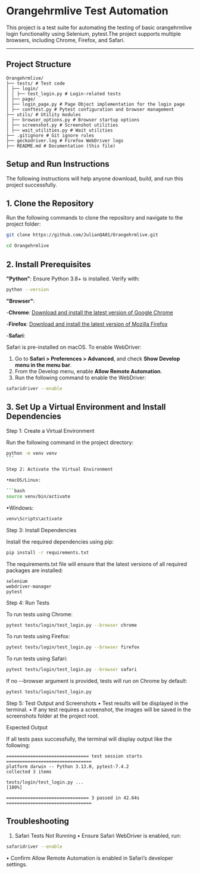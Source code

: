 # Orangehrmlive Test Automation

This project is a test suite for automating the testing of basic orangehrmlive login functionality using Selenium, pytest.The project supports multiple browsers, including Chrome, Firefox, and Safari.

---

## Project Structure

```
Orangehrmlive/
├── tests/ # Test code
│ ├── login/
│ │ ├── test_login.py # Login-related tests
│ ├── page/
│ ├── login_page.py # Page Object implementation for the login page
│ ├── conftest.py # Pytest configuration and browser management
├── utils/ # Utility modules
│ ├── browser_options.py # Browser startup options
│ ├── screenshot.py # Screenshot utilities
│ ├── wait_utilities.py # Wait utilities
├── .gitignore # Git ignore rules
├── geckodriver.log # Firefox WebDriver logs
├── README.md # Documentation (this file)

```

## Setup and Run Instructions

The following instructions will help anyone download, build, and run this project successfully.

## 1. Clone the Repository

Run the following commands to clone the repository and navigate to the project folder:

```bash
git clone https://github.com/JulianQA01/Orangehrmlive.git
```

```bash
cd Orangehrmlive
```

## 2. Install Prerequisites

**"Python"**:
Ensure Python 3.8+ is installed. Verify with:

```bash
python --version
```

**"Browser"**:

-**Chrome**:
[Download and install the latest version of Google Chrome](https://www.google.com/chrome/)

-**Firefox**:
[Download and install the latest version of Mozilla Firefox](https://www.mozilla.org/firefox/)

-**Safari**:

Safari is pre-installed on macOS. To enable WebDriver:

1. Go to **Safari > Preferences > Advanced**, and check **Show Develop menu in the menu bar**.
2. From the Develop menu, enable **Allow Remote Automation**.
3. Run the following command to enable the WebDriver:

```bash
safaridriver --enable
```

## 3. Set Up a Virtual Environment and Install Dependencies

Step 1: Create a Virtual Environment

Run the following command in the project directory:

````bash
python -m venv venv
```

Step 2: Activate the Virtual Environment

•macOS/Linux:

```bash
source venv/bin/activate
````

•Windows:

```bash
venv\Scripts\activate
```

Step 3: Install Dependencies

Install the required dependencies using pip:

```bash
pip install -r requirements.txt
```

The requirements.txt file will ensure that the latest versions of all required packages are installed:

```
selenium
webdriver-manager
pytest

```

Step 4: Run Tests

To run tests using Chrome:

```bash
pytest tests/login/test_login.py --browser chrome
```

To run tests using Firefox:

```bash
pytest tests/login/test_login.py --browser firefox
```

To run tests using Safari:

```bash
pytest tests/login/test_login.py --browser safari
```

If no --browser argument is provided, tests will run on Chrome by default:

```bash
pytest tests/login/test_login.py
```

Step 5: Test Output and Screenshots
• Test results will be displayed in the terminal.
• If any test requires a screenshot, the images will be saved in the screenshots folder at the project root.

Expected Output

If all tests pass successfully, the terminal will display output like the following:

```
=============================== test session starts ================================
platform darwin -- Python 3.13.0, pytest-7.4.2
collected 3 items

tests/login/test_login.py ...                                               [100%]

=============================== 3 passed in 42.64s ================================

```

## Troubleshooting

1. Safari Tests Not Running
   • Ensure Safari WebDriver is enabled, run:

```bash
safaridriver --enable
```

• Confirm Allow Remote Automation is enabled in Safari’s developer settings.
